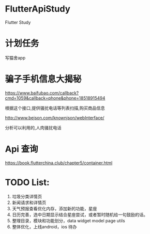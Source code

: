 # FlutterApiStudy
Flutter Study

# 计划任务
写猫舍app

# 骗子手机信息大揭秘
https://www.baifubao.com/callback?cmd=1059&callback=phone&phone=18518915494

根据这个接口,提供骚扰电话等列表扫描,购买商品信息

http://www.bejson.com/knownjson/webInterface/

分析可以利用的,人肉骚扰电话

# Api 查询

https://book.flutterchina.club/chapter5/container.html

# TODO List:

1. 垃圾分类详情页
2. 新闻请求和详情页
3. 天气预报查看优化内存，添加新的功能，星座
4. 日历完善，选中日期显示结合星座尝试，或者暂时随机给一句鼓励的话。
5. 整理目录，模块和功能划分，data widget model page utils
6. 整体优化，上线android，ios 待办
